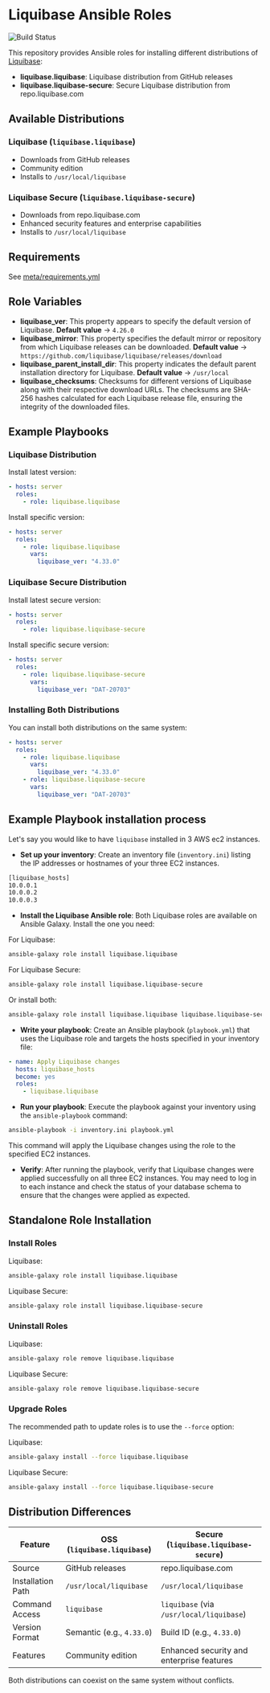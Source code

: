 # Liquibase Ansible Roles

![Build Status](https://github.com/liquibase/liquibase/actions/workflows/build.yml/badge.svg)

This repository provides Ansible roles for installing different distributions of [Liquibase](http://www.liquibase.org):

- **liquibase.liquibase**: Liquibase distribution from GitHub releases
- **liquibase.liquibase-secure**: Secure Liquibase distribution from repo.liquibase.com

## Available Distributions

### Liquibase (`liquibase.liquibase`)

- Downloads from GitHub releases
- Community edition
- Installs to `/usr/local/liquibase`

### Liquibase Secure (`liquibase.liquibase-secure`)

- Downloads from repo.liquibase.com
- Enhanced security features and enterprise capabilities
- Installs to `/usr/local/liquibase`

## Requirements

See [meta/requirements.yml](meta/requirements.yml)

## Role Variables

- **liquibase_ver**: This property appears to specify the default version of Liquibase. **Default value** -> `4.26.0`
- **liquibase_mirror**: This property specifies the default mirror or repository from which Liquibase releases can be downloaded. **Default value** -> `https://github.com/liquibase/liquibase/releases/download`
- **liquibase_parent_install_dir**: This property indicates the default parent installation directory for Liquibase. **Default value** -> `/usr/local`
- **liquibase_checksums**: Checksums for different versions of Liquibase along with their respective download URLs. The checksums are SHA-256 hashes calculated for each Liquibase release file, ensuring the integrity of the downloaded files.

## Example Playbooks

### Liquibase Distribution

Install latest version:

```yml
- hosts: server
  roles:
    - role: liquibase.liquibase
```

Install specific version:

```yml
- hosts: server
  roles:
    - role: liquibase.liquibase
      vars:
        liquibase_ver: "4.33.0"
```

### Liquibase Secure Distribution

Install latest secure version:

```yml
- hosts: server
  roles:
    - role: liquibase.liquibase-secure
```

Install specific secure version:

```yml
- hosts: server
  roles:
    - role: liquibase.liquibase-secure
      vars:
        liquibase_ver: "DAT-20703"
```

### Installing Both Distributions

You can install both distributions on the same system:

```yml
- hosts: server
  roles:
    - role: liquibase.liquibase
      vars:
        liquibase_ver: "4.33.0"
    - role: liquibase.liquibase-secure
      vars:
        liquibase_ver: "DAT-20703"
```

## Example Playbook installation process

Let's say you would like to have `liquibase` installed in 3 AWS ec2 instances.

- **Set up your inventory**: Create an inventory file (`inventory.ini`) listing the IP addresses or hostnames of your three EC2 instances.

```bash
[liquibase_hosts]
10.0.0.1
10.0.0.2
10.0.0.3
```

- **Install the Liquibase Ansible role**: Both Liquibase roles are available on Ansible Galaxy. Install the one you need:

For Liquibase:

```bash
ansible-galaxy role install liquibase.liquibase
```

For Liquibase Secure:

```bash
ansible-galaxy role install liquibase.liquibase-secure
```

Or install both:

```bash
ansible-galaxy role install liquibase.liquibase liquibase.liquibase-secure
```

- **Write your playbook**: Create an Ansible playbook (`playbook.yml`) that uses the Liquibase role and targets the hosts specified in your inventory file:

```yml
- name: Apply Liquibase changes
  hosts: liquibase_hosts
  become: yes
  roles:
    - liquibase.liquibase
```

- **Run your playbook**: Execute the playbook against your inventory using the `ansible-playbook` command:

```bash
ansible-playbook -i inventory.ini playbook.yml
```

This command will apply the Liquibase changes using the role to the specified EC2 instances.

- **Verify**: After running the playbook, verify that Liquibase changes were applied successfully on all three EC2 instances. You may need to log in to each instance and check the status of your database schema to ensure that the changes were applied as expected.

## Standalone Role Installation

### Install Roles

Liquibase:

```bash
ansible-galaxy role install liquibase.liquibase
```

Liquibase Secure:

```bash
ansible-galaxy role install liquibase.liquibase-secure
```

### Uninstall Roles

Liquibase:

```bash
ansible-galaxy role remove liquibase.liquibase
```

Liquibase Secure:

```bash
ansible-galaxy role remove liquibase.liquibase-secure
```

### Upgrade Roles

The recommended path to update roles is to use the `--force` option:

Liquibase:

```bash
ansible-galaxy install --force liquibase.liquibase
```

Liquibase Secure:

```bash
ansible-galaxy install --force liquibase.liquibase-secure
```

## Distribution Differences

| Feature           | OSS (`liquibase.liquibase`) | Secure (`liquibase.liquibase-secure`)     |
| ----------------- | --------------------------- | ----------------------------------------- |
| Source            | GitHub releases             | repo.liquibase.com                        |
| Installation Path | `/usr/local/liquibase`      | `/usr/local/liquibase`                    |
| Command Access    | `liquibase`                 | `liquibase` (via `/usr/local/liquibase`)  |
| Version Format    | Semantic (e.g., `4.33.0`)   | Build ID (e.g., `4.33.0`)                 |
| Features          | Community edition           | Enhanced security and enterprise features |

Both distributions can coexist on the same system without conflicts.
